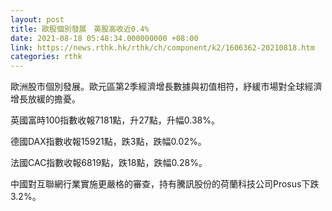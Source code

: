 ```yaml
---
layout: post
title: 歐股個別發展　英股高收近0.4%
date: 2021-08-18 05:48:34.000000000 +08:00
link: https://news.rthk.hk/rthk/ch/component/k2/1606362-20210818.htm
categories: rthk
---
```


歐洲股市個別發展。歐元區第2季經濟增長數據與初值相符，紓緩市場對全球經濟增長放緩的擔憂。

英國富時100指數收報7181點，升27點，升幅0.38%。

德國DAX指數收報15921點，跌3點，跌幅0.02%。

法國CAC指數收報6819點，跌18點，跌幅0.28%。

中國對互聯網行業實施更嚴格的審查，持有騰訊股份的荷蘭科技公司Prosus下跌3.2%。
